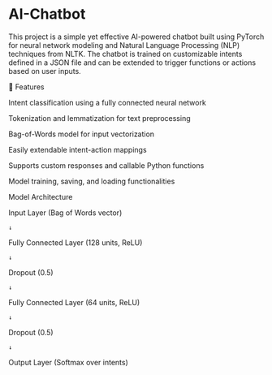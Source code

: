 # AI-Chatbot
This project is a simple yet effective AI-powered chatbot built using PyTorch for neural network modeling and Natural Language Processing (NLP) techniques from NLTK. The chatbot is trained on customizable intents defined in a JSON file and can be extended to trigger functions or actions based on user inputs.

🚀 Features

Intent classification using a fully connected neural network

Tokenization and lemmatization for text preprocessing

Bag-of-Words model for input vectorization

Easily extendable intent-action mappings

Supports custom responses and callable Python functions

Model training, saving, and loading functionalities


Model Architecture

Input Layer (Bag of Words vector)

    ↓
    
Fully Connected Layer (128 units, ReLU)

    ↓
    
Dropout (0.5)

    ↓
    
Fully Connected Layer (64 units, ReLU)

    ↓
    
Dropout (0.5)

    ↓
    
Output Layer (Softmax over intents)

